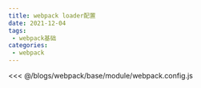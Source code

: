 ```yaml
---
title: webpack loader配置
date: 2021-12-04
tags:
 - webpack基础
categories:
 - webpack
---
```

<<< @/blogs/webpack/base/module/webpack.config.js